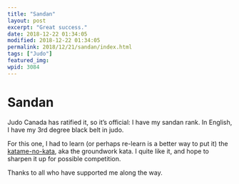 ```yaml
---
title: "Sandan"
layout: post
excerpt: "Great success."
date: 2018-12-22 01:34:05
modified: 2018-12-22 01:34:05
permalink: 2018/12/21/sandan/index.html
tags: ["Judo"]
featured_img: 
wpid: 3084
---
```


# Sandan

Judo Canada has ratified it, so it’s official: I have my sandan rank. In English, I have my 3rd degree black belt in judo.

For this one, I had to learn (or perhaps re-learn is a better way to put it) the [katame-no-kata](https://www.youtube.com/watch?v=Js9mmSvojbo&t=59s), aka the groundwork kata. I quite like it, and hope to sharpen it up for possible competition.

Thanks to all who have supported me along the way.